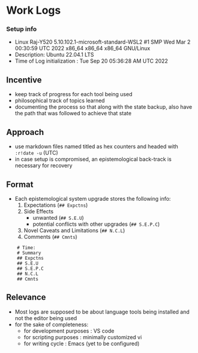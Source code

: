 # Work Logs

### Setup info

 - Linux Raj-Y520 5.10.102.1-microsoft-standard-WSL2 #1 SMP Wed Mar 2 00:30:59 UTC 2022 x86_64 x86_64 x86_64 GNU/Linux
 - Description:	Ubuntu 22.04.1 LTS
 - Time of Log initialization : Tue Sep 20 05:36:28 AM UTC 2022

## Incentive

 - keep track of progress for each tool being used
 - philosophical track of topics learned
 - documenting the process so that along with the state backup, also have the path that was followed to achieve that state

## Approach

 - use markdown files named titled as hex counters and headed with `:r!date -u` (UTC)
 - in case setup is compromised, an epistemological back-track is necessary for recovery

## Format

 - Each epistemological system upgrade stores the following info:
	1. Expectations (`## Expctns`)
	2. Side Effects
		- unwanted (`## S.E.U`)
		- potential conflicts with other upgrades (`## S.E.P.C`)
	3. Novel Caveats and Limitations (`## N.C.L`)
	4. Comments (`## Cmnts`)

```
	# Time: 
	# Summary
	## Expctns
	## S.E.U
	## S.E.P.C
	## N.C.L
	## Cmnts
```

## Relevance

 - Most logs are supposed to be about language tools being installed and not the editor being used
 - for the sake of completeness:
	- for development purposes : VS code
	- for scripting purposes : minimally customized vi
	- for writing cycle : Emacs (yet to be configured)
